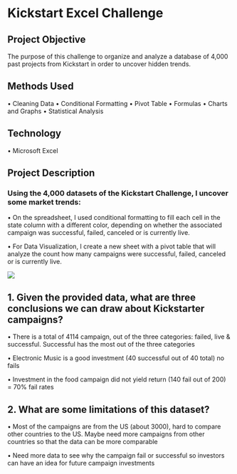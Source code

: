 # Kickstart Excel Challenge
## Project Objective
The purpose of this challenge to organize and analyze a database of 4,000 past projects from Kickstart in order to uncover hidden trends.

## Methods Used
•	Cleaning Data
•	Conditional Formatting
•	Pivot Table
•	Formulas
•	Charts and Graphs
•	Statistical Analysis 

## Technology
•	Microsoft Excel

## Project Description
### Using the 4,000 datasets of the Kickstart Challenge, I uncover some market trends:

•	On the spreadsheet, I used conditional formatting to fill each cell in the state column with a different color, depending on whether the associated campaign was successful, failed, canceled or is currently live.

•	For Data Visualization, I create a new sheet with a pivot table that will analyze the count how many campaigns were successful, failed, canceled or is currently live. 

![](https://github.com/beau-nguyen/Kickstart-Excel-Challenge/blob/master/Image/Pivot%20Chart.PNG)


## 1.	Given the provided data, what are three conclusions we can draw about Kickstarter campaigns?
•	There is a total of 4114 campaign, out of the three categories: failed, live & successful. 
  Successful has the most out of the three categories
  
•	Electronic Music is a good investment (40 successful out of 40 total) no fails

•	Investment in the food campaign did not yield return (140 fail out of 200) = 70% fail rates

## 2.	What are some limitations of this dataset?
•	Most of the campaigns are from the US (about 3000), hard to compare other countries to the US.  Maybe need more campaigns from other countries so that the data can be more comparable 

•	Need more data to see why the campaign fail or successful so investors can have an idea for future campaign investments 












 





